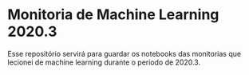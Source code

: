 # Monitoria de Machine Learning 2020.3

Esse repositório servirá para guardar os notebooks das monitorias que lecionei de machine learning durante o periodo de 2020.3.